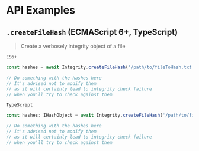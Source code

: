 # API Examples

## `.createFileHash` (ECMAScript 6+, TypeScript)

> Create a verbosely integrity object of a file

`ES6+`

```js
const hashes = await Integrity.createFileHash('/path/to/fileToHash.txt')

// Do something with the hashes here
// It's advised not to modify them
// as it will certainly lead to integrity check failure
// when you'll try to check against them
```

`TypeScript`

```ts
const hashes: IHashObject = await Integrity.createFileHash('/path/to/fileToHash.txt');

// Do something with the hashes here
// It's advised not to modify them
// as it will certainly lead to integrity check failure
// when you'll try to check against them
```
